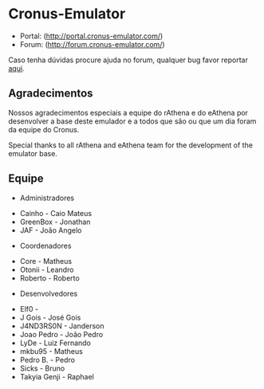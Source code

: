 Cronus-Emulator
===============

* Portal: (http://portal.cronus-emulator.com/)
* Forum: (http://forum.cronus-emulator.com/)

Caso tenha dúvidas procure ajuda no forum, qualquer bug favor reportar [aqui](https://github.com/Cronus-Emulator/Cronus-Emulator/issues).


Agradecimentos
--------------
Nossos agradecimentos especiais a equipe do rAthena e do eAthena por desenvolver a base deste emulador e a todos que são ou que um dia foram da equipe do Cronus.

Special thanks to all rAthena and eAthena team for the development of the emulator base.


Equipe
--------------
* Administradores
- Cainho		- Caio Mateus
- GreenBox		- Jonathan
- JAF			- João Angelo

* Coordenadores
- Core			- Matheus
- Otonii		- Leandro
- Roberto		- Roberto

* Desenvolvedores
- Elf0			- 
- J Gois		- José Gois
- J4ND3RS0N		- Janderson
- Joao Pedro	- João Pedro
- LyDe			- Luiz Fernando
- mkbu95		- Matheus
- Pedro B.		- Pedro
- Sicks			- Bruno
- Takyia Genji	- Raphael
